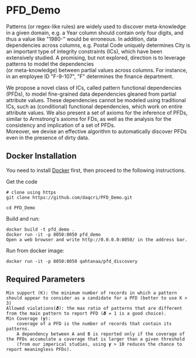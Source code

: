# PFD_Demo
Patterns (or regex-like rules) are widely used to discover meta-knowledge in a given domain, e.g. a Year column should 
contain only four digits, and thus a value like "1980-" would be erroneous. In addition, data dependencies across columns, 
e.g. Postal Code  uniquely determines City is an important type of integrity constraints (ICs), which have 
been extensively studied. A promising, but not explored, 
direction is to leverage patterns to model the dependencies  
(or meta-knowledge)  between partial values  across columns. 
For instance, in an employee ID "F-9-107", "F" determines 
the finance department.

We propose a novel class of ICs, called pattern functional 
dependencies (PFDs), to model fine-grained data dependencies
gleaned from partial attribute values. These dependencies 
cannot be modeled using traditional ICs, such as (conditional) 
functional dependencies, which work on entire attribute values. 
We also present a set of axioms for the inference of PFDs, 
similar to Armstrong's axioms for FDs, as well as the analysis 
for the consistency and implication of a set of PFDs.  
Moreover, we devise an effective algorithm to automatically 
discover PFDs even in the presence of dirty data.

## Docker Installation
You need to install [Docker](https://www.docker.com/community-edition)
first, then proceed to the following instructions.

Get the code

    # clone using https
    git clone https://github.com/daqcri/PFD_Demo.git
    
    cd PFD_Demo
    
Build and run:

    docker build -t pfd_demo .
    docker run -it -p 8050:8050 pfd_demo
    Open a web browser and write http://0.0.0.0:8050/ in the address bar.

Run from docker image:

    docker run -it -p 8050:8050 qahtanaa/pfd_discovery
## Required Parameters
    Min support (K): the minimum number of records in which a pattern should appear to consider as a candidate for a PFD (better to use K > 3)
    Allowed violations(𝜹): the max ratio of patterns that are different from the main pattern to report PFD (𝜹 = 1 is a good choice).
    Min Coverage (𝜸): 
        coverage of a PFD is the number of records that contain its patterns. 
        A dependency between A and B is reported only if the coverage of the PFDs accumulate a coverage that is larger than a given threshold
        (from our imperical studies, using 𝜸 > 10 reduces the chance to report meaningless PFDs).

